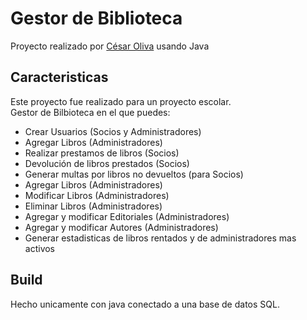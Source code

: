 # Gestor de Biblioteca

Proyecto realizado por <a href="https://cesaroliva.github.io/portafolio/">César Oliva</a> usando Java

## Caracteristicas

Este proyecto fue realizado para un proyecto escolar. <br>
Gestor de Bilbioteca en el que puedes:
<ul>
  <li>Crear Usuarios (Socios y Administradores)</li>
  <li>Agregar Libros (Administradores)</li>
  <li>Realizar prestamos de libros (Socios)</li>
  <li>Devolución de libros prestados (Socios)</li>
  <li>Generar multas por libros no devueltos (para Socios)</li>
  <li>Agregar Libros (Administradores)</li>
  <li>Modificar Libros (Administradores)</li>
  <li>Eliminar Libros (Administradores)</li>
  <li>Agregar y modificar Editoriales (Administradores)</li>
  <li>Agregar y modificar Autores (Administradores)</li>
  <li>Generar estadisticas de libros rentados y de administradores mas activos</li>
</ul>

## Build

Hecho unicamente con java conectado a una base de datos SQL.
